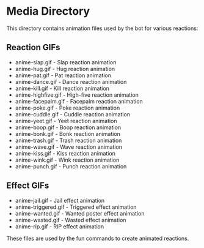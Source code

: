 # Media Directory

This directory contains animation files used by the bot for various reactions:

## Reaction GIFs
- anime-slap.gif - Slap reaction animation  
- anime-hug.gif - Hug reaction animation  
- anime-pat.gif - Pat reaction animation
- anime-dance.gif - Dance reaction animation
- anime-kill.gif - Kill reaction animation
- anime-highfive.gif - High-five reaction animation
- anime-facepalm.gif - Facepalm reaction animation
- anime-poke.gif - Poke reaction animation
- anime-cuddle.gif - Cuddle reaction animation
- anime-yeet.gif - Yeet reaction animation
- anime-boop.gif - Boop reaction animation
- anime-bonk.gif - Bonk reaction animation
- anime-trash.gif - Trash reaction animation
- anime-wave.gif - Wave reaction animation
- anime-kiss.gif - Kiss reaction animation
- anime-wink.gif - Wink reaction animation
- anime-punch.gif - Punch reaction animation

## Effect GIFs
- anime-jail.gif - Jail effect animation
- anime-triggered.gif - Triggered effect animation
- anime-wanted.gif - Wanted poster effect animation
- anime-wasted.gif - Wasted effect animation
- anime-rip.gif - RIP effect animation

These files are used by the fun commands to create animated reactions.